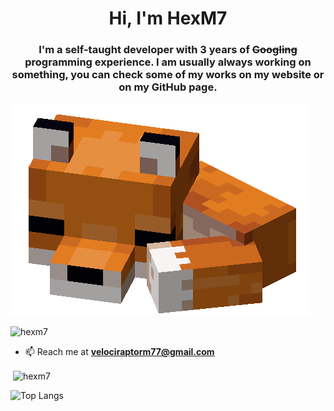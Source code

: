 <h1 align="center">Hi, I'm HexM7</h1>
<h3 align="center">I'm a self-taught developer with 3 years of <del>Googling</del> programming experience. I am usually always working on something, you can check some of my works on my website or on my GitHub page.</h3>

![My fox](/assets/v6zd7nt1kvf31.png)

<p align="left"> <img src="https://komarev.com/ghpvc/?username=hexm7&label=Profile%20views&color=0e75b6&style=flat" alt="hexm7" /> </p>

- 📫 Reach me at **velociraptorm77@gmail.com**

 
<p>&nbsp;<img align="center" src="https://github-readme-stats.vercel.app/api?username=hexm7&show_icons=true&locale=en" alt="hexm7" /></p>

![Top Langs](https://github-readme-stats.vercel.app/api/top-langs/?username=HexM7&layout=compact)
